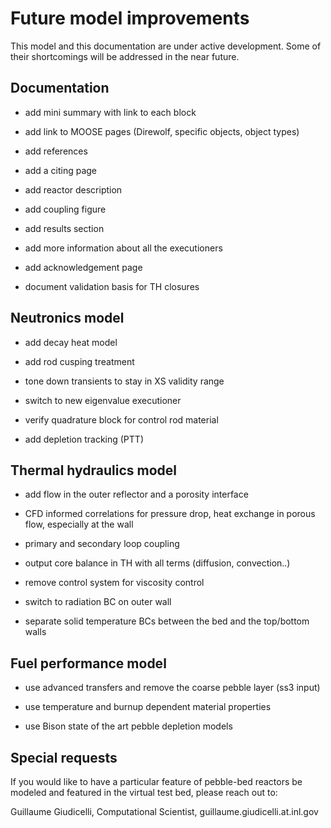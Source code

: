 # Future model improvements

This model and this documentation are under active development. Some of their shortcomings
will be addressed in the near future.

## Documentation

- add mini summary with link to each block

- add link to MOOSE pages (Direwolf, specific objects, object types)

- add references

- add a citing page

- add reactor description

- add coupling figure

- add results section

- add more information about all the executioners

- add acknowledgement page

- document validation basis for TH closures


## Neutronics model

- add decay heat model

- add rod cusping treatment

- tone down transients to stay in XS validity range

- switch to new eigenvalue executioner

- verify quadrature block for control rod material

- add depletion tracking (PTT)


## Thermal hydraulics model

- add flow in the outer reflector and a porosity interface

- CFD informed correlations for pressure drop, heat exchange in porous flow, especially at the wall

- primary and secondary loop coupling

- output core balance in TH with all terms (diffusion, convection..)

- remove control system for viscosity control

- switch to radiation BC on outer wall

- separate solid temperature BCs between the bed and the top/bottom walls


## Fuel performance model

- use advanced transfers and remove the coarse pebble layer (ss3 input)

- use temperature and burnup dependent material properties

- use Bison state of the art pebble depletion models


## Special requests

If you would like to have a particular feature of pebble-bed reactors
be modeled and featured in the virtual test bed, please reach out to:

Guillaume Giudicelli, Computational Scientist, guillaume.giudicelli.at.inl.gov
